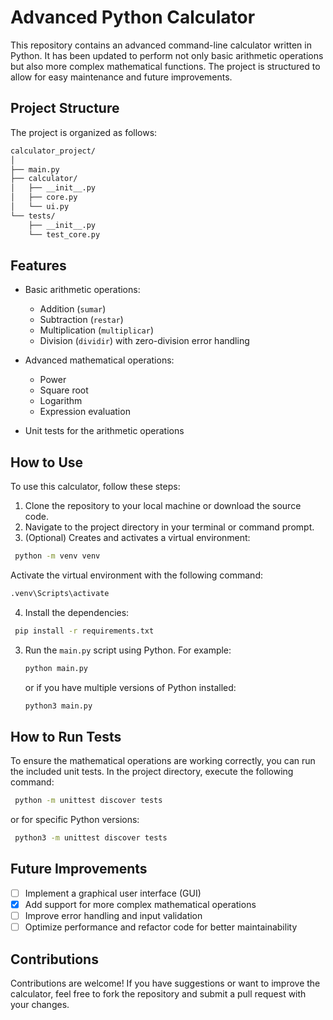 # Advanced Python Calculator

This repository contains an advanced command-line calculator written in Python. It has been updated to perform not only basic arithmetic operations but also more complex mathematical functions. The project is structured to allow for easy maintenance and future improvements.

## Project Structure

The project is organized as follows:
```sh
calculator_project/
│
├── main.py
├── calculator/
│   ├── __init__.py
│   ├── core.py
│   └── ui.py
└── tests/
    ├── __init__.py
    └── test_core.py
```

## Features

- Basic arithmetic operations:
  - Addition (`sumar`)
  - Subtraction (`restar`)
  - Multiplication (`multiplicar`)
  - Division (`dividir`) with zero-division error handling

- Advanced mathematical operations:
  - Power
  - Square root
  - Logarithm
  - Expression evaluation

- Unit tests for the arithmetic operations

## How to Use

To use this calculator, follow these steps:

1. Clone the repository to your local machine or download the source code.
2. Navigate to the project directory in your terminal or command prompt.
3. (Optional) Creates and activates a virtual environment:
  ```sh
   python -m venv venv
   ```
   Activate the virtual environment with the following command:
   ```sh
   .venv\Scripts\activate
   ```
4. Install the dependencies:
  ```sh
   pip install -r requirements.txt
   ```
3. Run the `main.py` script using Python. For example:

   ```sh
   python main.py
   ```
   or if you have multiple versions of Python installed:
   ```sh
   python3 main.py
   ```

## How to Run Tests

To ensure the mathematical operations are working correctly, you can run the included unit tests. In the project directory, execute the following command:

  ```sh
   python -m unittest discover tests
  ```
or for specific Python versions:
  ```sh
   python3 -m unittest discover tests
  ```
## Future Improvements

- [ ] Implement a graphical user interface (GUI)
- [x] Add support for more complex mathematical operations
- [ ] Improve error handling and input validation
- [ ] Optimize performance and refactor code for better maintainability

## Contributions

Contributions are welcome! If you have suggestions or want to improve the calculator, feel free to fork the repository and submit a pull request with your changes.
